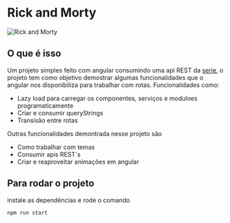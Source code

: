 # Rick and Morty

![Rick and Morty](https://repository-images.githubusercontent.com/120371205/b6740400-92d4-11ea-8a13-d5f6e0558e9b)

## O que é isso

Um projeto simples feito com angular consumindo uma api REST da [serie](http://rickandmortyapi.com), o projeto tem como objetivo demostrar algumas funcionalidades que o angular nos disponibiliza para trabalhar com rotas. Funcionalidades como:

- Lazy load para carregar os componentes, serviços e moduloes programaticamente
- Criar e consumir queryStrings
- Transisão entre rotas

Outras funcionalidades demontrada nesse projeto são

- Como trabalhar com temas
- Consumir apis REST`s
- Criar e reaproveitar animações em angular

## Para rodar o projeto

instale as dependências e rode o comando

`npm run start`
